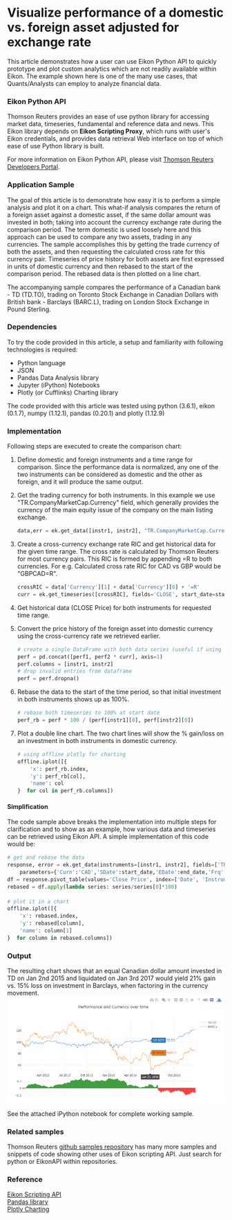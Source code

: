 # Visualize performance of a domestic vs. foreign asset adjusted for exchange rate

This article demonstrates how a user can use Eikon Python API to quickly prototype and plot custom analytics which are not readily available within Eikon. The example shown here is one of the many use cases, that Quants/Analysts can employ to analyze financial data. 

### Eikon Python API
Thomson Reuters provides an ease of use python library for accessing market data, timeseries, fundamental and reference data and news. This Eikon library depends on **Eikon Scripting Proxy**, which runs with user's Eikon credentials, and provides data retrieval Web interface on top of which ease of use Python library is built.

For more information on Eikon Python API, please visit [Thomson Reuters Developers Portal](https://developers.thomsonreuters.com).

### Application Sample
The goal of this article is to demonstrate how easy it is to perform a simple analysis and plot it on a chart. This what-if analysis compares the return of a foreign asset against a domestic asset, if the same dollar amount was invested in both; taking into account the currency exchange rate during the comparison period. The term domestic is used loosely here and this approach can be used to compare any two assets, trading in any currencies. The sample accomplishes this by getting the trade currency of both the assets, and then requesting the calculated cross rate for this currency pair. Timeseries of price history for both assets are first expressed in units of domestic currency and then rebased to the start of the comparison period. The rebased data is then plotted on a line chart. 

The accompanying sample compares the performance of a Canadian bank - TD (TD.TO), trading on Toronto Stock Exchange in Canadian Dollars with British bank - Barclays (BARC.L), trading on London Stock Exchange in Pound Sterling.

### Dependencies
To try the code provided in this article, a setup and familiarity with following technologies is required:  
* Python language  
* JSON  
* Pandas Data Analysis library  
* Jupyter (iPython) Notebooks  
* Plotly (or Cufflinks) Charting library  

The code provided with this article was tested using python (3.6.1), eikon (0.1.7), numpy (1.12.1), pandas (0.20.1) and plotly (1.12.9)  
		
### Implementation
Following steps are executed to create the comparison chart:

1. Define domestic and foreign instruments and a time range for comparison. Since the performance data is normalized, any one of the two instruments can be considered as domestic and the other as foreign, and it will produce the same output.

2. Get the trading currency for both instruments. In this example we use "TR.CompanyMarketCap.Currency" field, which generally provides the currency of the main equity issue of the company on the main listing exchange.

	```python
	data,err = ek.get_data([instr1, instr2], "TR.CompanyMarketCap.Currency")
	```

3. Create a cross-currency exchange rate RIC and get historical data for the given time range. The cross rate is calculated by Thomson Reuters for most currency pairs. This RIC is formed by appending =R to both currencies. For e.g. Calculated cross rate RIC for CAD vs GBP would be "GBPCAD=R".

	```python
	crossRIC = data['Currency'][1] + data['Currency'][0] + '=R'
	curr = ek.get_timeseries([crossRIC], fields='CLOSE', start_date=start_date, end_date=end_date)
	```

4. Get historical data (CLOSE Price) for both instruments for requested time range.

5. Convert the price history of the foreign asset into domestic currency using the cross-currency rate we retrieved earlier. 

	```python
	# create a single DataFrame with both data series (useful if using cufflinks to plot instead of plotly)
	perf = pd.concat([perf1, perf2 * curr], axis=1)
	perf.columns = [instr1, instr2]
	# drop invalid entries from dataframe
	perf = perf.dropna()
	```

6. Rebase the data to the start of the time period, so that initial investment in both instruments shows up as 100%.

	```python
	# rebase both timeseries to 100% at start date
	perf_rb = perf * 100 / (perf[instr1][0], perf[instr2][0])
	```

7. Plot a double line chart. The two chart lines will show the % gain/loss on an investment in both instruments in domestic currency.

	```python
	# using offline plotly for charting
	offline.iplot([{
		'x': perf_rb.index,
		'y': perf_rb[col],
		'name': col
	}  for col in perf_rb.columns])	
	```

#### Simplification
The code sample above breaks the implementation into multiple steps for clarification and to show as an example, how various data and timeseries can be retrieved using Eikon API. A simple implementation of this code would be:
	
```python
# get and rebase the data
response, error = ek.get_data(instruments=[instr1, instr2], fields=['TR.ClosePrice.Date', 'TR.ClosePrice.Value'], 
	parameters={'Curn':'CAD','SDate':start_date,'EDate':end_date,'Frq':'D'})
df = response.pivot_table(values='Close Price', index=['Date', 'Instrument']).unstack('Instrument').dropna()
rebased = df.apply(lambda series: series/series[0]*100)

# plot it in a chart
offline.iplot([{
	'x': rebased.index,
	'y': rebased[column],
	'name': column[1]
}  for column in rebased.columns])
```
	
### Output
The resulting chart shows that an equal Canadian dollar amount invested in TD on Jan 2nd 2015 and liquidated on Jan 3rd 2017 would yield 21% gain vs. 15% loss on investment in Barclays, when factoring in the currency movement.
![Sample Chart](pic.png)
	
See the attached iPython notebook for complete working sample.	
	
### Related samples
Thomson Reuters [github samples repository](https://github.com/TR-API-Samples) has many more samples and snippets of code showing other uses of Eikon scripting API. Just search for python or EikonAPI within repositories.

### Reference
[Eikon Scripting API](https://developers.thomsonreuters.com/eikon-apis/eikon-web-and-scripting-apis-limited-access)   
[Pandas library](http://pandas.pydata.org/pandas-docs/stable/generated/pandas.DataFrame.html)   
[Plotly Charting](https://plot.ly/)   
